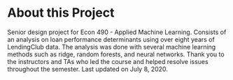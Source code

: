 # About this Project
Senior design project for Econ 490 - Applied Machine Learning. Consists of an analysis on loan performance determinants using over eight years of LendingClub data. The analysis was done with several machine learning methods such as ridge, random forests, and neural networks. Thank you to the instructors and TAs who led the course and helped resolve issues throughout the semester. Last updated on July 8, 2020.
